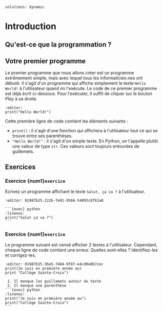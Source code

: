 <!-- Copyright 2025 Maxime Jan <maxime.jan@edufr.ch> -->
<!-- SPDX-License-Identifier: CC-BY-NC-SA-4.0 -->

```{metadata}
solutions: dynamic
```


# Introduction

## Qu'est-ce que la programmation ?

## Votre premier programme
Le premier programme que nous allons créer est un programme extrêmement simple, mais avec lequel tous les informaticien.nes ont débuté. Il s'agit d'un programme qui affiche simplement le texte `Hello World!` à l'utilisateur quand on l'exécute. Le code de ce premier programme est déjà écrit ci-dessous. Pour l'exécuter, il suffit de cliquer sur le bouton *Play* à sa droite.

```{exec} python
:editor:
print("Hello World!")
```

Cette première ligne de code contient les éléments suivants :
- `print()` : il s'agit d'une fonction qui affichera à l'utilisateur tout ce qui se trouve entre ses parenthèses.
- `"Hello World!"` : il s'agit d'un simple texte. En Python, on l'appelle plutôt une valeur de type `str`. Ces valeurs sont toujours entourées de guillemets.
## Exercices
### Exercice {num1}`exercice`
Ecrivez un programme affichant le texte `Salut, ça va ?` à l'utilisateur.
```{exec} python
:editor: 01987b15-222b-7e91-9566-54093c8f61a8

```
````{solution}
```{exec} python
:linenos:
print("Salut ça va ?")
```
````

### Exercice {num1}`exercice`
Le programme suivant est censé afficher 2 textes à l'utilisateur. Cependant, chaque ligne de code contient une erreur. Quelles sont-elles ? Identifiez-les et corrigez-les.
```{exec} python
:editor: 01987b15-36e5-7484-9f87-e4cd0e8b7cec
print(Je suis en première année au)
print "Collège Sainte-Croix")
```
````{solution}
 1. Il manque les guillemets autour du texte
 2. Il manque une parenthèse
```{exec} python
:linenos:
print("Je suis en première année au")
print("Collège Sainte-Croix")
```
````